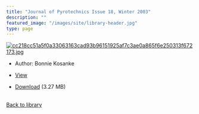 ```yaml
---
title: "Journal of Pyrotechnics Issue 18, Winter 2003"
description: ""
featured_image: "/images/site/library-header.jpg"
type: page
---
```


<a href="https://drive.google.com/file/d/1qVHxKdB_sK9wVJoxNcbcf62ZPH3MBYxF/view" target="_blank">![cc218cc51a5f0a33063163cad93b96151925af7c3ae0a865f6e250313f672173.jpg](/images/library/cc218cc51a5f0a33063163cad93b96151925af7c3ae0a865f6e250313f672173.jpg)</a>
* Author: Bonnie Kosanke
* <a href="https://drive.google.com/file/d/1qVHxKdB_sK9wVJoxNcbcf62ZPH3MBYxF/view" target="_blank">View</a>

* [Download](https://drive.google.com/uc?export=download&id=1qVHxKdB_sK9wVJoxNcbcf62ZPH3MBYxF) (3.27 MB)

<br />[Back to library](/library/)
